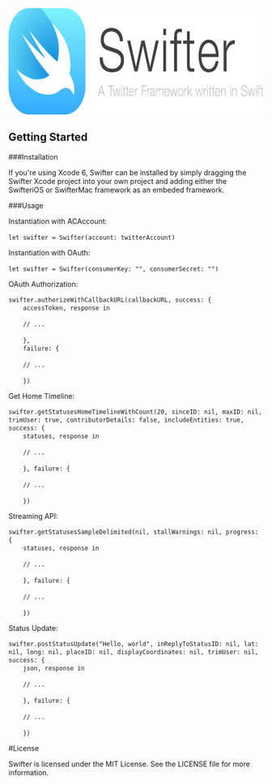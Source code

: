 <p align="center" >
  <img src="swifter_logo.png" alt="Swifter" title="Swifter" width="692" height="210">
</p>

## Getting Started

###Installation

If you're using Xcode 6, Swifter can be installed by simply dragging the Swifter Xcode project into your own project and adding either the SwifteriOS or SwifterMac framework as an embeded framework.

###Usage

Instantiation with ACAccount:

`let swifter = Swifter(account: twitterAccount)`

Instantiation with OAuth:

`let swifter = Swifter(consumerKey: "", consumerSecret: "")`

OAuth Authorization:

	swifter.authorizeWithCallbackURL(callbackURL, success: {
		accessToken, response in
		
		// ...
		
		}, 
		failure: {
	
		// ...
	
		})

Get Home Timeline:

	swifter.getStatusesHomeTimelineWithCount(20, sinceID: nil, maxID: nil, trimUser: true, contributorDetails: false, includeEntities: true, success: {
		statuses, response in
		
		// ...

		}, failure: {
		
		// ...
		
		})
		
		
Streaming API:

	swifter.getStatusesSampleDelimited(nil, stallWarnings: nil, progress: {
		statuses, response in
		
		// ...
		
		}, failure: {
		
		// ...
		
		})

Status Update:

	swifter.postStatusUpdate("Hello, world", inReplyToStatusID: nil, lat: nil, long: nil, placeID: nil, displayCoordinates: nil, trimUser: nil, success: {
		json, response in
		
		// ...
		
		}, failure: {
		
		// ...
		
		})
		
#License

Swifter is licensed under the MIT License. See the LICENSE file for more information.
